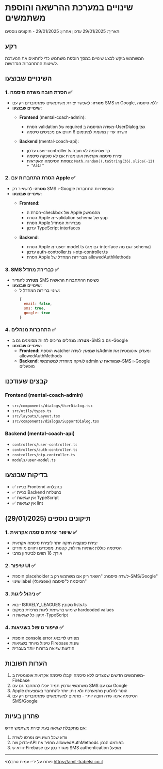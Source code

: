 # שינויים במערכת ההרשאה והוספת משתמשים
תאריך: 29/01/2025
עדכון אחרון: 29/01/2025 - תיקונים נוספים

## רקע
המשתמש ביקש לבצע שינויים במסך הוספת משתמש כדי להתאים את המערכת לשיטות ההתחברות הנדרשות.

## השינויים שבוצעו

### 1. הסרת חובה משדה סיסמה ✅
- **מטרה**: לאפשר יצירת משתמשים שמתחברים רק עם SMS או Google, ללא סיסמה
- **שינויים שבוצעו**:
  - **Frontend** (mental-coach-admin):
    - הסרת validation של required משדה הסיסמה ב-UserDialog.tsx
    - השדה עדיין מאומת למינימום 6 תווים אם מכניסים סיסמה
  
  - **Backend** (mental-coach-api):
    - עדכון user-controller.ts כך שסיסמה לא חובה
    - יצירת סיסמה אקראית אוטומטית אם לא סופקה סיסמה
    - נוסחת הסיסמה האקראית: `Math.random().toString(36).slice(-12) + "Aa1!"`

### 2. הסרת התחברות עם Apple ✅
- **מטרה**: להשאיר רק SMS ו-Google כאפשרויות התחברות
- **שינויים שבוצעו**:
  - **Frontend**:
    - הסרת ה-checkbox של Apple מהממשק
    - הסרת Apple מ-validation schema של yup
    - הסרת Apple מברירות המחדל
    - עדכון TypeScript interfaces
  
  - **Backend**:
    - הסרת Apple מ-user-model.ts (גם מה-interface וגם מה-schema)
    - עדכון auth-controller.ts ו-otp-controller.ts
    - הסרת Apple מברירות המחדל של allowedAuthMethods

### 3. SMS כברירת מחדל ✅
- **מטרה**: להגדיר SMS כשיטת ההתחברות הראשית
- **שינויים שבוצעו**:
  - שינוי ברירות המחדל ל:
    ```javascript
    {
      email: false,
      sms: true,
      google: true
    }
    ```

### 4. התחברות מנהלים ✅
- **מטרה**: מנהלים צריכים להיות מסומנים גם ב-SMS וגם ב-Google
- **שינויים שבוצעו**:
  - **Frontend**: הוספת watcher שמאזין לשדה isAdmin ומעדכן אוטומטית את allowedAuthMethods
  - **Backend**: לוגיקה מיוחדת למשתמשי admin שמוודאת ש-SMS ו-Google מופעלים

## קבצים שעודכנו

### Frontend (mental-coach-admin)
- `src/components/dialogs/UserDialog.tsx`
- `src/utils/types.ts`
- `src/layouts/Layout.tsx`
- `src/components/dialogs/SupportDialog.tsx`

### Backend (mental-coach-api)
- `controllers/user-controller.ts`
- `controllers/auth-controller.ts`
- `controllers/otp-controller.ts`
- `models/user-model.ts`

## בדיקות שבוצעו
- ✅ בניית Frontend בהצלחה
- ✅ בניית Backend בהצלחה
- ✅ אין שגיאות TypeScript
- ✅ אין שגיאות lint

## תיקונים נוספים (29/01/2025)

### 1. שיפור יצירת סיסמה אקראית ✅
- יצירת פונקציה חזקה יותר ליצירת סיסמה אקראית
- הסיסמה כוללת אותיות גדולות, קטנות, מספרים ותווים מיוחדים
- אורך: 16 תווים לביטחון מרבי

### 2. שיפור UI ✅
- הוספת placeholder לשדה סיסמה: "השאר ריק אם משתמש רק ב-SMS/Google"
- שינוי label הסיסמה ל"סיסמה (אופציונלי)"

### 3. ניהול ליגות ✅
- ייבוא ISRAELY_LEAGUES מקובץ lists.ts
- שימוש ברשימת ליגות מרכזית במקום hardcoded values
- תיקון כל שגיאות ה-TypeScript

### 4. שיפור טיפול בשגיאות ✅
- הוספת console.error מפורט לדיבאג
- טיפול מיוחד בשגיאות Firebase שונות
- הודעות שגיאה ברורות יותר בעברית

## הערות חשובות
1. משתמשים חדשים שנוצרים ללא סיסמה יקבלו סיסמה אקראית אוטומטית ב-Firebase
2. משתמשי אדמין תמיד יוכלו להתחבר גם עם SMS וגם עם Google
3. Apple הוסר לחלוטין מהמערכת ולא ניתן יותר להתחבר באמצעותו
4. הסיסמה אינה שדה חובה יותר - מתאים למשתמשים שמתחברים רק עם SMS/Google

## פתרון בעיות
אם מתקבלת שגיאה בעת יצירת משתמש חדש:
1. וודא שכל השינויים נפרסו לשרת
2. בדוק שה-API מחזיר את allowedAuthMethods בפורמט הנכון
3. וודא ש-Firebase מוגדר נכון עם SMS authentication מופעל

---
פותח על ידי: עמית טרבלסי
https://amit-trabelsi.co.il